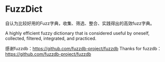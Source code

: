 # FuzzDict

自认为比较好用的Fuzz字典，收集、筛选、整合、实践得出的高效fuzz字典。

A highly efficient fuzzy dictionary that is considered useful by oneself, collected, filtered, integrated, and practiced.

感谢fuzzdb：https://github.com/fuzzdb-project/fuzzdb
Thanks for fuzzdb：https://github.com/fuzzdb-project/fuzzdb
